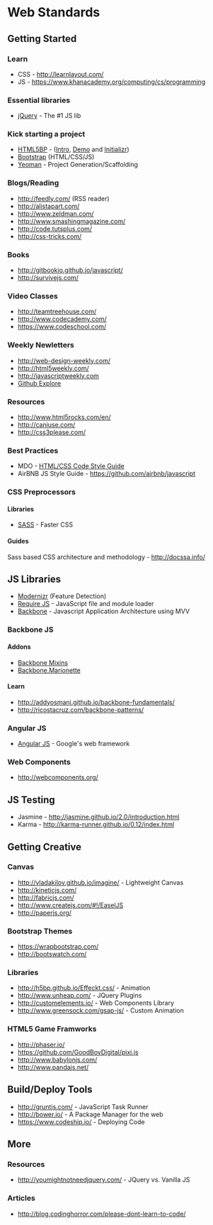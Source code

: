 # Web Standards

## Getting Started

### Learn
* CSS - http://learnlayout.com/
* JS - https://www.khanacademy.org/computing/cs/programming

### Essential libraries
* [jQuery](http://learn.jquery.com/about-jquery/how-jquery-works/) - The #1 JS lib

### Kick starting  a project
* [HTML5BP](http://html5boilerplate.com/) - ([Intro](https://www.youtube.com/watch?v=WkLO-q2wC80), [Demo](https://www.youtube.com/watch?v=qyM37XKkmKQ) and [Initializr](http://www.initializr.com/))
* [Bootstrap](http://getbootstrap.com/2.3.2/getting-started.html)   (HTML/CSS/JS)
* [Yeoman](http://yeoman.io/) - Project Generation/Scaffolding

### Blogs/Reading
* http://feedly.com/ (RSS reader)
* http://alistapart.com/
* http://www.zeldman.com/
* http://www.smashingmagazine.com/
* http://code.tutsplus.com/
* http://css-tricks.com/

### Books
* http://gitbookio.github.io/javascript/
* http://survivejs.com/

### Video Classes
* http://teamtreehouse.com/
* http://www.codecademy.com/
* https://www.codeschool.com/

### Weekly Newletters
* http://web-design-weekly.com/
* http://html5weekly.com/
* http://javascriptweekly.com
* [Github Explore](https://github.com/explore/subscribe)

### Resources
* http://www.html5rocks.com/en/
* http://caniuse.com/
* http://css3please.com/

### Best Practices
* MDO - [HTML/CSS Code Style Guide](http://mdo.github.io/code-guide/)
* AirBNB JS Style Guide - https://github.com/airbnb/javascript

### CSS Preprocessors

#### Libraries
* [SASS](http://sass-lang.com) - Faster CSS

#### Guides
Sass based CSS architecture and methodology - http://docssa.info/

## JS Libraries
* [Modernizr](http://modernizr.com/) (Feature Detection)
* [Require JS](http://requirejs.org/) - JavaScript file and module loader
* [Backbone](http://backbonejs.org) - Javascript Application Architecture using MVV

### Backbone JS

#### Addons
* [Backbone Mixins](http://ricostacruz.com/backbone-patterns/#mixins)
* [Backbone.Marionette](http://marionettejs.com/)

#### Learn
* http://addyosmani.github.io/backbone-fundamentals/
* http://ricostacruz.com/backbone-patterns/

### Angular JS
* [Angular JS](https://angularjs.org/) - Google's web framework

### Web Components
* http://webcomponents.org/

## JS Testing
* Jasmine - http://jasmine.github.io/2.0/introduction.html
* Karma - http://karma-runner.github.io/0.12/index.html

## Getting Creative

### Canvas
* http://vladakilov.github.io/imagine/ - Lightweight Canvas
* http://kineticjs.com/
* http://fabricjs.com/
* http://www.createjs.com/#!/EaselJS
* http://paperjs.org/

### Bootstrap Themes
* https://wrapbootstrap.com/
* http://bootswatch.com/

### Libraries
* http://h5bp.github.io/Effeckt.css/ - Animation
* http://www.unheap.com/ - JQuery Plugins
* http://customelements.io/ - Web Components Library
* http://www.greensock.com/gsap-js/ - Custom Animation

### HTML5 Game Framworks
* http://phaser.io/
* https://github.com/GoodBoyDigital/pixi.js
* http://www.babylonjs.com/
* http://www.pandajs.net/

## Build/Deploy Tools
* http://gruntjs.com/ - JavaScript Task Runner
* http://bower.io/ - A Package Manager for the web
* https://www.codeship.io/ - Deploying Code

## More

### Resources
* http://youmightnotneedjquery.com/ - JQuery vs. Vanilla JS

### Articles
* http://blog.codinghorror.com/please-dont-learn-to-code/



